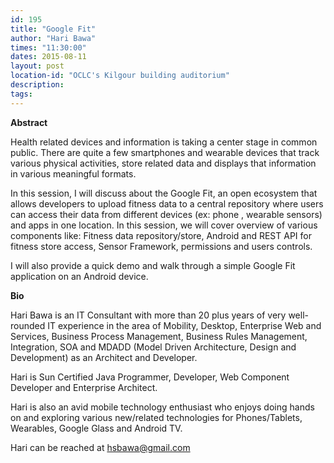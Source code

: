 ```yaml
---
id: 195
title: "Google Fit"
author: "Hari Bawa"
times: "11:30:00"
dates: 2015-08-11
layout: post
location-id: "OCLC's Kilgour building auditorium"  
description: 
tags: 
---
```

 **Abstract**

Health related devices and information is taking a center stage in common public. There are quite a few smartphones and wearable devices that track various physical activities, store related data and displays that information in various meaningful formats.  
  
In this session, I will discuss about the Google Fit, an open ecosystem that allows developers to upload fitness data to a central repository where users can access their data from different devices (ex: phone , wearable sensors) and apps in one location. In this session, we will cover overview of various components like: Fitness data repository/store, Android and REST API for fitness store access, Sensor Framework, permissions and users controls.   
  
I will also provide a quick demo and walk through a simple Google Fit application on an Android device.  

**Bio**

Hari Bawa is an IT Consultant with more than 20 plus years of very well-rounded IT experience in the area of Mobility, Desktop, Enterprise Web and Services, Business Process Management, Business Rules Management, Integration, SOA and MDADD (Model Driven Architecture, Design and Development) as an Architect and Developer.   
  
Hari is Sun Certified Java Programmer, Developer, Web Component Developer and Enterprise Architect.  
  
Hari is also an avid mobile technology enthusiast who enjoys doing hands on and exploring various new/related technologies for Phones/Tablets, Wearables, Google Glass and Android TV.   
  
Hari can be reached at hsbawa@gmail.com

